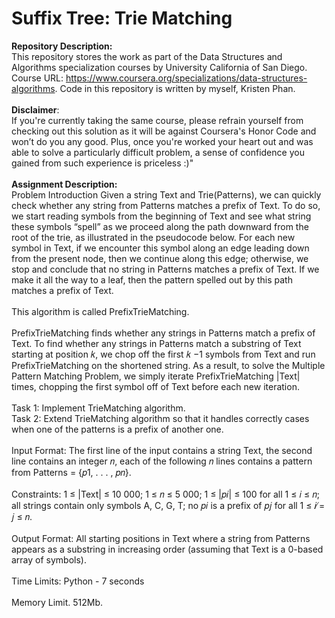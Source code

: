 # Suffix Tree: Trie Matching

__Repository Description:__
<br/>
This repository stores the work as part of the Data Structures and Algorithms specialization courses by University California of San Diego. Course URL: https://www.coursera.org/specializations/data-structures-algorithms. Code in this repository is written by myself, Kristen Phan.
<br/>
<br/>
__Disclaimer__: 
<br/>
If you're currently taking the same course, please refrain yourself from checking out this solution as it will be against Coursera's Honor Code and won’t do you any good. Plus, once you're worked your heart out and was able to solve a particularly difficult problem, a sense of confidence you gained from such experience is priceless :)"
<br/>
<br/>
__Assignment Description:__
<br/>
Problem Introduction
Given a string Text and Trie(Patterns), we can quickly check whether any string from Patterns matches a
prefix of Text. To do so, we start reading symbols from the beginning of Text and see what string these
symbols “spell” as we proceed along the path downward from the root of the trie, as illustrated in the
pseudocode below. For each new symbol in Text, if we encounter this symbol along an edge leading down
from the present node, then we continue along this edge; otherwise, we stop and conclude that no string in
Patterns matches a prefix of Text. If we make it all the way to a leaf, then the pattern spelled out by this
path matches a prefix of Text.
<br/>
<br/>
This algorithm is called PrefixTrieMatching.
<br/>
<br/>
PrefixTrieMatching finds whether any strings in Patterns match a prefix of Text. To find whether any
strings in Patterns match a substring of Text starting at position 𝑘, we chop off the first 𝑘 −1 symbols from
Text and run PrefixTrieMatching on the shortened string. As a result, to solve the Multiple Pattern
Matching Problem, we simply iterate PrefixTrieMatching |Text| times, chopping the first symbol off of
Text before each new iteration.
<br/>
<br/>
Task 1: Implement TrieMatching algorithm.
<br/>
Task 2: Extend TrieMatching algorithm so that it handles correctly cases when one of the patterns is a
prefix of another one.
<br/>
<br/>
Input Format: The first line of the input contains a string Text, the second line contains an integer 𝑛,
each of the following 𝑛 lines contains a pattern from Patterns = {𝑝1, . . . , 𝑝𝑛}.
<br/>
<br/>
Constraints: 1 ≤ |Text| ≤ 10 000; 1 ≤ 𝑛 ≤ 5 000; 1 ≤ |𝑝𝑖| ≤ 100 for all 1 ≤ 𝑖 ≤ 𝑛; all strings contain only
symbols A, C, G, T; no 𝑝𝑖 is a prefix of 𝑝𝑗 for all 1 ≤ 𝑖 ̸= 𝑗 ≤ 𝑛.
<br/>
<br/>
Output Format: All starting positions in Text where a string from Patterns appears as a substring in
increasing order (assuming that Text is a 0-based array of symbols).
<br/>
<br/>
Time Limits: Python - 7 seconds
<br/>
<br/>
Memory Limit. 512Mb.
<br/>
<br/>
